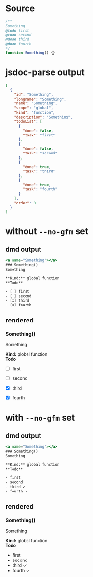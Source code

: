# Source
```js
/**
Something
@todo first
@todo second
@done third
@done fourth 
*/
function Something() {}

```

# jsdoc-parse output
```json
[
  {
    "id": "Something",
    "longname": "Something",
    "name": "Something",
    "scope": "global",
    "kind": "function",
    "description": "Something",
    "todoList": [
      {
        "done": false,
        "task": "first"
      },
      {
        "done": false,
        "task": "second"
      },
      {
        "done": true,
        "task": "third"
      },
      {
        "done": true,
        "task": "fourth"
      }
    ],
    "order": 0
  }
]
```

# without `--no-gfm` set

## dmd output
```hbs
<a name="Something"></a>
### Something()
Something

**Kind:** global function  
**Todo**

- [ ] first
- [ ] second
- [x] third
- [x] fourth

```

## rendered
<a name="Something"></a>
### Something()
Something

**Kind:** global function  
**Todo**

- [ ] first
- [ ] second
- [x] third
- [x] fourth



# with `--no-gfm` set
## dmd output
```hbs
<a name="Something"></a>
### Something()
Something

**Kind:** global function  
**Todo**

- first
- second
- third ✓
- fourth ✓

```

## rendered
<a name="Something"></a>
### Something()
Something

**Kind:** global function  
**Todo**

- first
- second
- third ✓
- fourth ✓

